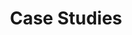 ---
title: Case Studies
weight: 300
layout: table-of-contents
presentation: list
slug: .
pdf: false
epub: false
---